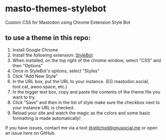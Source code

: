 # masto-themes-stylebot
Custom CSS for Mastodon using Chrome Extension Style Bot


## to use a theme in this repo:

1. Install Google Chrome
2. Install the following extension: [StyleBot](https://chrome.google.com/webstore/detail/stylebot/oiaejidbmkiecgbjeifoejpgmdaleoha?utm_source=chrome-ntp-icon)
3. When installed, on the top right of the chrome window, select "CSS" and then "Options"
4. Once in StyleBot's options, select "Styles"
5. Click "Add New Style"
6. In the URL box, put the URL to your instance. (EG mastodon.social, toot.cat, awoo.space, etc.)
7. In the bigger text box, copy and paste the contents of the theme file you want to try.
8. Click "Save" and then in the list of style make sure the checkbox next to your instance URL is checked.
9. Reload your site and watch the magic as the colors and some basic formatting is made automatically!

If you have issues, contact me via a toot [@stitchxd@gnusocial.me](https://gnusocial.me/stitchxd) or open an issue here on GitHub.
